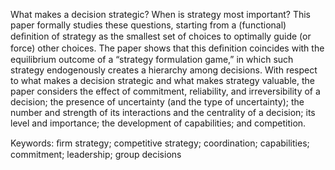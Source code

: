 What makes a decision strategic? When is strategy most important? This paper formally studies these questions, starting from a (functional) deﬁnition of strategy as the smallest set of choices to optimally guide (or force) other choices. The paper shows that this deﬁnition coincides with the equilibrium outcome of a “strategy formulation game,” in which such strategy endogenously creates a hierarchy among decisions. With respect to what makes a decision strategic and what makes strategy valuable, the paper considers the effect of commitment, reliability, and irreversibility of a decision; the presence of uncertainty (and the type of uncertainty); the number and strength of its interactions and the centrality of a decision; its level and importance; the development of capabilities; and competition.

Keywords: ﬁrm strategy; competitive strategy; coordination; capabilities; commitment; leadership; group decisions